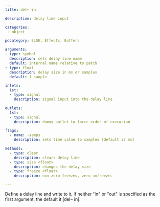 ```yaml
---
title: del~ in

description: delay line input

categories:
 - object

pdcategory: ELSE, Effects, Buffers

arguments:
- type: symbol
  description: sets delay line name
  default: internal name relative to patch
- type: float
  description: delay size in ms or samples
  default: 1 sample

inlets:
  1st:
  - type: signal
    description: signal input into the delay line

outlets:
  1st:
  - type: signal
    description: dummy outlet to force order of execution

flags:
  - name: -samps
    description: sets time value to samples (default is ms)

methods:
  - type: clear
    description: clears delay line
  - type: size <float>
    description: changes the delay size
  - type: freeze <float>
    description: non zero freezes, zero unfreezes

---
```


Define a delay line and write to it. If neither "in" or "out" is specified as the first argument, the default it [del~ in].

